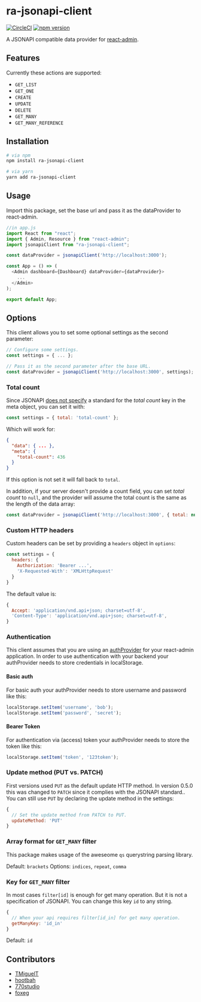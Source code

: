 # ra-jsonapi-client
[![CircleCI](https://circleci.com/gh/henvo/ra-jsonapi-client/tree/master.svg?style=svg)](https://circleci.com/gh/henvo/ra-jsonapi-client/tree/master)
[![npm version](https://badge.fury.io/js/ra-jsonapi-client.svg)](https://badge.fury.io/js/ra-jsonapi-client)

A JSONAPI compatible data provider for
[react-admin](https://github.com/marmelab/react-admin).


## Features
Currently these actions are supported:

* `GET_LIST`
* `GET_ONE`
* `CREATE`
* `UPDATE`
* `DELETE`
* `GET_MANY`
* `GET_MANY_REFERENCE`

## Installation

```sh
# via npm
npm install ra-jsonapi-client

# via yarn
yarn add ra-jsonapi-client
```

## Usage

Import this package, set the base url and pass it as the dataProvider to
react-admin.

```javascript
//in app.js
import React from "react";
import { Admin, Resource } from "react-admin";
import jsonapiClient from "ra-jsonapi-client";

const dataProvider = jsonapiClient('http://localhost:3000');

const App = () => (
  <Admin dashboard={Dashboard} dataProvider={dataProvider}>
    ...
  </Admin>
);

export default App;
```

## Options
This client allows you to set some optional settings as the second parameter:

``` javascript
// Configure some settings.
const settings = { ... };

// Pass it as the second parameter after the base URL.
const dataProvider = jsonapiClient('http://localhost:3000', settings);
```

### Total count
Since JSONAPI [does not specify](http://jsonapi.org/examples/#pagination)
a standard for the *total count* key in the meta object, you can set it with:

``` javascript
const settings = { total: 'total-count' };
```

Which will work for:
``` json
{
  "data": { ... },
  "meta": {
    "total-count": 436
  }
}
```
If this option is not set it will fall back to `total`.

In addition, if your server doesn't provide a count field, you can set *total
count* to `null`, and the provider will assume the total count is the same as
the length of the data array:

``` javascript
const dataProvider = jsonapiClient('http://localhost:3000', { total: null });
```

### Custom HTTP headers
Custom headers can be set by providing a `headers` object in `options`:

``` javascript
const settings = {
  headers: {
    Authorization: 'Bearer ...',
    'X-Requested-With': 'XMLHttpRequest'
  }
}
```
The default value is:
``` javascript
{
  Accept: 'application/vnd.api+json; charset=utf-8',
  'Content-Type': 'application/vnd.api+json; charset=utf-8',
}
```

### Authentication

This client assumes that you are using an
[authProvider](https://bit.ly/2NSYjS9) for your react-admin
application. In order to use authentication with your backend your authProvider
needs to store credentials in localStorage.

#### Basic auth

For basic auth your authProvider needs to store username and password like this:

``` javascript
localStorage.setItem('username', 'bob');
localStorage.setItem('password', 'secret');
```

#### Bearer Token

For authentication via (access) token your authProvider needs to store the token
like this:

``` javascript
localStorage.setItem('token', '123token');
```

### Update method (PUT vs. PATCH)
First versions used `PUT` as the default update HTTP method.
In version 0.5.0 this was changed to `PATCH` since it complies with the
JSONAPI standard.. You can still use `PUT` by declaring the update method in
the settings:

``` javascript
{
  // Set the update method from PATCH to PUT.
  updateMethod: 'PUT'
}
```

### Array format for `GET_MANY` filter
This package makes usage of the aweseome `qs` querystring parsing library.

Default: `brackets`
Options: `indices`, `repeat`, `comma`

### Key for `GET_MANY` filter
In most cases `filter[id]` is enough for get many operation.
But it is not a specification of JSONAPI.
You can change this key `id` to any string.

``` javascript
{
  // When your api requires filter[id_in] for get many operation.
  getManyKey: 'id_in'
}
```

Default: `id`

## Contributors
* [TMiguelT](https://github.com/TMiguelT)
* [hootbah](https://github.com/hootbah)
* [770studio](https://github.com/770studio)
* [foxeg](https://github.com/foxeg)
